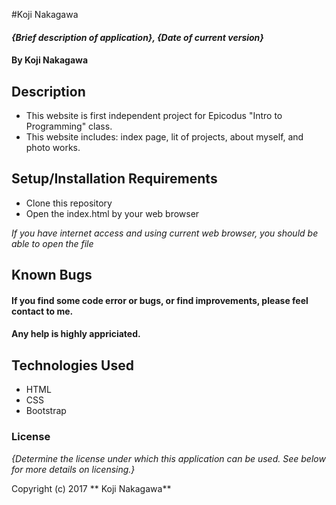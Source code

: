 #Koji Nakagawa

#### _{Brief description of application}, {Date of current version}_

#### By Koji Nakagawa

## Description

* This website is first independent project for Epicodus "Intro to Programming" class.
* This website includes: index page, lit of projects, about myself, and photo works.

## Setup/Installation Requirements

* Clone this repository
* Open the index.html by your web browser

_If you have internet access and using current web browser, you should be able to open the file_


## Known Bugs

#### If you find some code error or bugs, or find improvements, please feel contact to me.
#### Any help is highly appriciated.

## Technologies Used

* HTML
* CSS
* Bootstrap

### License


*{Determine the license under which this application can be used.  See below for more details on licensing.}*

Copyright (c) 2017 ** Koji Nakagawa**

